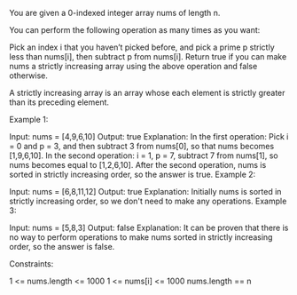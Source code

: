 You are given a 0-indexed integer array nums of length n.

You can perform the following operation as many times as you want:

Pick an index i that you haven’t picked before, and pick a prime p strictly less than nums[i], then subtract p from nums[i].
Return true if you can make nums a strictly increasing array using the above operation and false otherwise.

A strictly increasing array is an array whose each element is strictly greater than its preceding element.

 

Example 1:

Input: nums = [4,9,6,10]
Output: true
Explanation: In the first operation: Pick i = 0 and p = 3, and then subtract 3 from nums[0], so that nums becomes [1,9,6,10].
In the second operation: i = 1, p = 7, subtract 7 from nums[1], so nums becomes equal to [1,2,6,10].
After the second operation, nums is sorted in strictly increasing order, so the answer is true.
Example 2:

Input: nums = [6,8,11,12]
Output: true
Explanation: Initially nums is sorted in strictly increasing order, so we don't need to make any operations.
Example 3:

Input: nums = [5,8,3]
Output: false
Explanation: It can be proven that there is no way to perform operations to make nums sorted in strictly increasing order, so the answer is false.
 

Constraints:

1 <= nums.length <= 1000
1 <= nums[i] <= 1000
nums.length == n